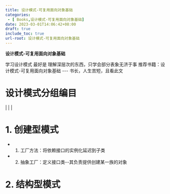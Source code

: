 ```yaml
---
title: 设计模式-可复用面向对象基础
categories:
 - [ Books,设计模式-可复用面向对象基础]
date: 2023-03-01T14:06:42+08:00
draft: true
include_toc: true
url-root: 设计模式-可复用面向对象基础
---
```

 **设计模式-可复用面向对象基础**

学习设计模式 最好是 理解深层次的东西，只学会部分表象无济于事
推荐书籍：设计模式-可复用面向对象基础 
    --- 书长，人生苦短，且看此文
# 设计模式分组编目

| | |

# 1. 创建型模式
 * 1. 工厂方法：将依赖接口的实例化延迟到子类 
 * 2. 抽象工厂：定义接口类--其负责提供创建某一族的对象

# 2. 结构型模式
